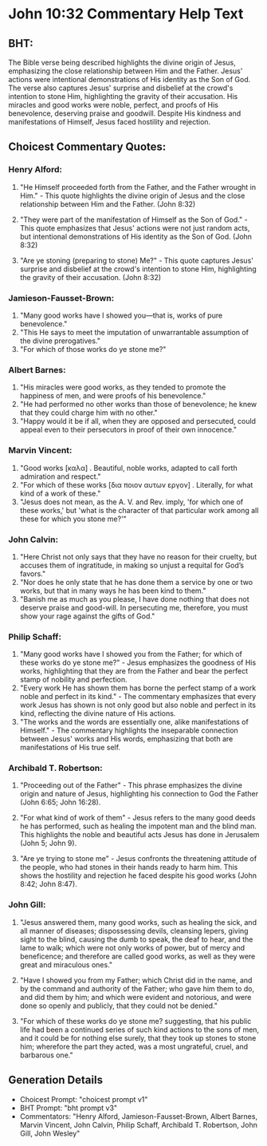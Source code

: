 # John 10:32 Commentary Help Text

## BHT:
The Bible verse being described highlights the divine origin of Jesus, emphasizing the close relationship between Him and the Father. Jesus' actions were intentional demonstrations of His identity as the Son of God. The verse also captures Jesus' surprise and disbelief at the crowd's intention to stone Him, highlighting the gravity of their accusation. His miracles and good works were noble, perfect, and proofs of His benevolence, deserving praise and goodwill. Despite His kindness and manifestations of Himself, Jesus faced hostility and rejection.

## Choicest Commentary Quotes:
### Henry Alford:
1. "He Himself proceeded forth from the Father, and the Father wrought in Him." - This quote highlights the divine origin of Jesus and the close relationship between Him and the Father. (John 8:32)

2. "They were part of the manifestation of Himself as the Son of God." - This quote emphasizes that Jesus' actions were not just random acts, but intentional demonstrations of His identity as the Son of God. (John 8:32)

3. "Are ye stoning (preparing to stone) Me?" - This quote captures Jesus' surprise and disbelief at the crowd's intention to stone Him, highlighting the gravity of their accusation. (John 8:32)

### Jamieson-Fausset-Brown:
1. "Many good works have I showed you—that is, works of pure benevolence."
2. "This He says to meet the imputation of unwarrantable assumption of the divine prerogatives."
3. "For which of those works do ye stone me?"

### Albert Barnes:
1. "His miracles were good works, as they tended to promote the happiness of men, and were proofs of his benevolence."
2. "He had performed no other works than those of benevolence; he knew that they could charge him with no other."
3. "Happy would it be if all, when they are opposed and persecuted, could appeal even to their persecutors in proof of their own innocence."

### Marvin Vincent:
1. "Good works [καλα] . Beautiful, noble works, adapted to call forth admiration and respect."
2. "For which of these works [δια ποιον αυτων εργον] . Literally, for what kind of a work of these."
3. "Jesus does not mean, as the A. V. and Rev. imply, 'for which one of these works,' but 'what is the character of that particular work among all these for which you stone me?'"

### John Calvin:
1. "Here Christ not only says that they have no reason for their cruelty, but accuses them of ingratitude, in making so unjust a requital for God’s favors."
2. "Nor does he only state that he has done them a service by one or two works, but that in many ways he has been kind to them."
3. "Banish me as much as you please, I have done nothing that does not deserve praise and good-will. In persecuting me, therefore, you must show your rage against the gifts of God."

### Philip Schaff:
1. "Many good works have I showed you from the Father; for which of these works do ye stone me?" - Jesus emphasizes the goodness of His works, highlighting that they are from the Father and bear the perfect stamp of nobility and perfection.
2. "Every work He has shown them has borne the perfect stamp of a work noble and perfect in its kind." - The commentary emphasizes that every work Jesus has shown is not only good but also noble and perfect in its kind, reflecting the divine nature of His actions.
3. "The works and the words are essentially one, alike manifestations of Himself." - The commentary highlights the inseparable connection between Jesus' works and His words, emphasizing that both are manifestations of His true self.

### Archibald T. Robertson:
1. "Proceeding out of the Father" - This phrase emphasizes the divine origin and nature of Jesus, highlighting his connection to God the Father (John 6:65; John 16:28).

2. "For what kind of work of them" - Jesus refers to the many good deeds he has performed, such as healing the impotent man and the blind man. This highlights the noble and beautiful acts Jesus has done in Jerusalem (John 5; John 9).

3. "Are ye trying to stone me" - Jesus confronts the threatening attitude of the people, who had stones in their hands ready to harm him. This shows the hostility and rejection he faced despite his good works (John 8:42; John 8:47).

### John Gill:
1. "Jesus answered them, many good works, such as healing the sick, and all manner of diseases; dispossessing devils, cleansing lepers, giving sight to the blind, causing the dumb to speak, the deaf to hear, and the lame to walk; which were not only works of power, but of mercy and beneficence; and therefore are called good works, as well as they were great and miraculous ones." 

2. "Have I showed you from my Father; which Christ did in the name, and by the command and authority of the Father; who gave him them to do, and did them by him; and which were evident and notorious, and were done so openly and publicly, that they could not be denied."

3. "For which of these works do ye stone me? suggesting, that his public life had been a continued series of such kind actions to the sons of men, and it could be for nothing else surely, that they took up stones to stone him; wherefore the part they acted, was a most ungrateful, cruel, and barbarous one."


## Generation Details
- Choicest Prompt: "choicest prompt v1"
- BHT Prompt: "bht prompt v3"
- Commentators: "Henry Alford, Jamieson-Fausset-Brown, Albert Barnes, Marvin Vincent, John Calvin, Philip Schaff, Archibald T. Robertson, John Gill, John Wesley"
